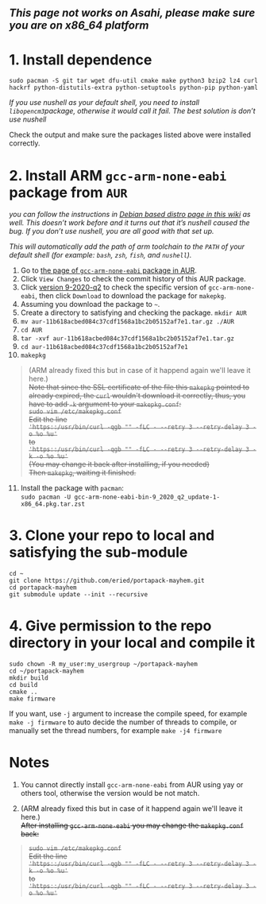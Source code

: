 _This page not works on Asahi, please make sure you are on x86_64 platform_
---

# 1. Install dependence
``
sudo pacman -S git tar wget dfu-util cmake make python3 bzip2 lz4 curl hackrf python-distutils-extra python-setuptools python-pip python-yaml
``  

_If you use nushell as your default shell, you need to install `libopencm3`package, otherwise it would call it fail. The best solution is don’t use nushell_    

Check the output and make sure the packages listed above were installed correctly.  

# 2. Install ARM `gcc-arm-none-eabi` package from `AUR`

_you can follow the instructions in [Debian based distro page in this wiki](https://github.com/eried/portapack-mayhem/wiki/Compile-firmware#using-arm-on-debian) as well. This doesn’t work before and it turns out that it’s nushell caused the bug. If you don’t use nushell, you are all good with that set up._

_This will automatically add the path of arm toolchain to the ``PATH`` of your default shell (for example: ``bash``, ``zsh``, ``fish``, and ``nushell``)._

1. Go to [the page of `gcc-arm-none-eabi` package in AUR](https://aur.archlinux.org/packages/gcc-arm-none-eabi-bin).  
2. Click `View Changes` to check the commit history of this AUR package.  
3. Click [version 9-2020-q2](https://aur.archlinux.org/cgit/aur.git/commit/?h=gcc-arm-none-eabi-bin&id=11b618acbed084c37cdf1568a1bc2b05152af7e1) to check the specific version of `gcc-arm-none-eabi`, then click `Download` to download the package for ``makepkg``.  
4. Assuming you download the package to `~`.
5. Create a directory to satisfying and checking the package.
`mkdir AUR`  
6. `mv aur-11b618acbed084c37cdf1568a1bc2b05152af7e1.tar.gz ./AUR`  
7. `cd AUR`
8. `tar -xvf aur-11b618acbed084c37cdf1568a1bc2b05152af7e1.tar.gz`  
9. `cd aur-11b618acbed084c37cdf1568a1bc2b05152af7e1`
10. `makepkg`   
>(ARM already fixed this but in case of it happend again we'll leave it here.)    
~~Note that since the SSL certificate of the file this ``makepkg`` pointed to already expired, the `curl` wouldn't download it correctly, thus, you have to add `-k` argument to your `makepkg.conf`:~~  
~~`sudo vim /etc/makepkg.conf`~~    
~~Edit the line~~     
~~`'https::/usr/bin/curl -qgb "" -fLC - --retry 3 --retry-delay 3 -o %o %u'`~~    
~~to~~    
~~`'https::/usr/bin/curl -qgb "" -fLC - --retry 3 --retry-delay 3 -k -o %o %u'`~~    
~~(You may change it back after installing, if you needed)~~    
~~Then `makepkg`, waiting it finished.~~    
11. Install the package with `pacman`:  
`sudo pacman -U gcc-arm-none-eabi-bin-9_2020_q2_update-1-x86_64.pkg.tar.zst` 

# 3. Clone your repo to local and satisfying the sub-module
```
cd ~
git clone https://github.com/eried/portapack-mayhem.git
cd portapack-mayhem  
git submodule update --init --recursive
```

# 4. Give permission to the repo directory in your local and compile it
```
sudo chown -R my_user:my_usergroup ~/portapack-mayhem
cd ~/portapack-mayhem
mkdir build
cd build
cmake ..
make firmware
```  
If you want, use `-j` argument to increase the compile speed, for example `make -j firmware` to auto decide the number of threads to compile, or manually set the thread numbers, for example `make -j4 firmware`

# Notes
1. You cannot directly install `gcc-arm-none-eabi` from AUR using yay or others tool, otherwise the version would be not match.    


2. (ARM already fixed this but in case of it happend again we'll leave it here.)    
 ~~After installing `gcc-arm-none-eabi` you may change the `makepkg.conf` back:~~  
>~~`sudo vim /etc/makepkg.conf`~~    
~~Edit the line~~     
~~`'https::/usr/bin/curl -qgb "" -fLC - --retry 3 --retry-delay 3 -k -o %o %u'`~~    
~~to~~    
~~`'https::/usr/bin/curl -qgb "" -fLC - --retry 3 --retry-delay 3 -o %o %u'`~~    




 